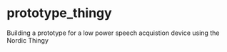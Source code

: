 # prototype_thingy
Building a prototype for a low power speech acquistion device using the Nordic Thingy
